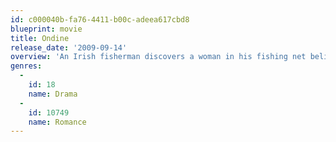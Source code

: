```yaml
---
id: c000040b-fa76-4411-b00c-adeea617cbd8
blueprint: movie
title: Ondine
release_date: '2009-09-14'
overview: 'An Irish fisherman discovers a woman in his fishing net believing her to be a mermaid.'
genres:
  -
    id: 18
    name: Drama
  -
    id: 10749
    name: Romance
---
```

